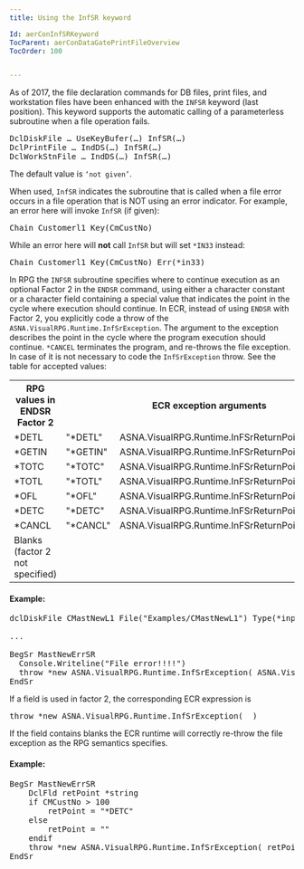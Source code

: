 ```yaml
---
title: Using the InfSR keyword

Id: aerConInfSRKeyword
TocParent: aerConDataGatePrintFileOverview
TocOrder: 100


---
```


As of 2017, the file declaration commands for DB files, print files, and workstation files have been enhanced with the <code>INFSR</code> keyword (last position). This keyword supports the automatic calling of a parameterless subroutine when a file operation fails. 
<pre>DclDiskFile … UseKeyBufer(…) InfSR(…)
DclPrintFile … IndDS(…) InfSR(…)
DclWorkStnFile … IndDS(…) InfSR(…)</pre>

The default value is <code>‘not given’</code>.

When used, <code>InfSR</code> indicates the subroutine that is called when a file error occurs in a file operation that is NOT using an error indicator. For example, an error here will invoke <code>InfSR</code> (if given): 
<pre>Chain Customerl1 Key(CmCustNo)</pre>

While an error here will **not** call <code>InfSR</code> but will set <code>*IN33</code> instead:
<pre>Chain Customerl1 Key(CmCustNo) Err(*in33)</pre>

In RPG the <code>INFSR</code> subroutine specifies where to continue execution as an optional Factor 2 in the <code>ENDSR</code> command, using either a character constant or a character field containing a special value that indicates the point in the cycle where execution should continue. In ECR, instead of using <code>ENDSR</code> with Factor 2, you explicitly code a throw of the <code>ASNA.VisualRPG.Runtime.InfSrException</code>. The argument to the exception describes the point in the cycle where the program execution should continue. <code>*CANCEL</code> terminates the program, and <blanks> re-throws the file exception. In case of <blanks> it is not necessary to code the <code>InfSrException</code> throw. See the table for accepted values: 
<table>
            <tr><th>RPG values in ENDSR Factor 2</th>	<th colspan="2">ECR exception arguments</th></tr>
            <tr><td>*DETL</td>	<td>"*DETL"</td>	<td>ASNA.VisualRPG.Runtime.InFSrReturnPoint.StarDetL</td></tr>
            <tr><td>*GETIN</td><td>	"*GETIN"</td><td>	ASNA.VisualRPG.Runtime.InFSrReturnPoint.StarGetIn</td></tr>
            <tr><td>*TOTC</td><td>	"*TOTC"	</td><td>ASNA.VisualRPG.Runtime.InFSrReturnPoint.StarTotC</td></tr>
            <tr><td>*TOTL</td><td>	"*TOTL"	</td><td>ASNA.VisualRPG.Runtime.InFSrReturnPoint.StarTotL</td></tr>
            <tr><td>*OFL</td><td>	"*OFL"	</td><td>ASNA.VisualRPG.Runtime.InFSrReturnPoint.StarOfL</td></tr>
            <tr><td>*DETC</td><td>	"*DETC"	</td><td>ASNA.VisualRPG.Runtime.InFSrReturnPoint.StarDetC</td></tr>
            <tr><td>*CANCL</td><td>	"*CANCL"</td><td>	ASNA.VisualRPG.Runtime.InFSrReturnPoint.StarCancel</td></tr>
            <tr><td>Blanks (factor 2 not specified)</td><td>	<not required></td><td>	<not required></td></tr>
</table>

#### Example:
<pre>dclDiskFile CMastNewL1 File("Examples/CMastNewL1") Type(*input) DB( myDb ) Designation(*primary) Org(*indexed) InfSR(MastNewErrSR)

...

BegSr MastNewErrSR
  Console.Writeline("File error!!!!")
  throw *new ASNA.VisualRPG.Runtime.InfSrException( ASNA.VisualRPG.Runtime.InFSrReturnPoint.StarTotC )
EndSr</pre>

If a field is used in factor 2, the corresponding ECR expression is 
<pre>throw *new ASNA.VisualRPG.Runtime.InfSrException( <field name> )</pre>

If the field contains blanks the ECR runtime will correctly re-throw the file exception as the RPG semantics specifies.

#### Example:
<pre>BegSr MastNewErrSR
    DclFld retPoint *string
    if CMCustNo > 100 
        retPoint = "*DETC"
    else
        retPoint = ""
    endif
    throw *new ASNA.VisualRPG.Runtime.InfSrException( retPoint )
EndSr</pre>

